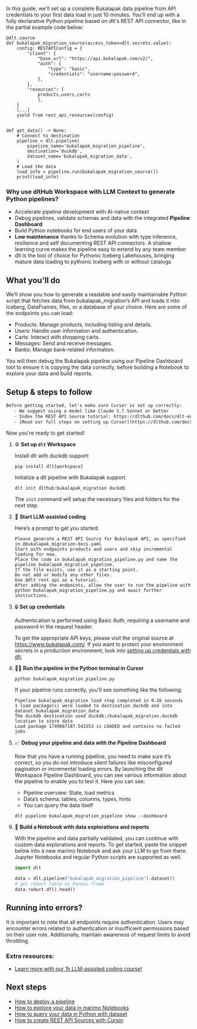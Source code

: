 In this guide, we'll set up a complete Bukalapak data pipeline from API credentials to your first data load in just 10 minutes. You'll end up with a fully declarative Python pipeline based on dlt's REST API connector, like in the partial example code below:

```python-outcome
@dlt.source
def bukalapak_migration_source(access_token=dlt.secrets.value):
    config: RESTAPIConfig = {
        "client": {
            "base_url": "https://api.bukalapak.com/v2/",
            "auth": {
                "type": "basic",
                "credentials": "username:password",
            },
        },
        "resources": [
            products,users,carts
            ],
    }
    [...]
    yield from rest_api_resources(config)


def get_data() -> None:
    # Connect to destination
    pipeline = dlt.pipeline(
        pipeline_name='bukalapak_migration_pipeline',
        destination='duckdb',
        dataset_name='bukalapak_migration_data', 
    )
    # Load the data
    load_info = pipeline.run(bukalapak_migration_source())
    print(load_info) 
```

### Why use dltHub Workspace with LLM Context to generate Python pipelines?

- Accelerate pipeline development with AI-native context
- Debug pipelines, validate schemas and data with the integrated **Pipeline Dashboard**
- Build Python notebooks for end users of your data
- **Low maintenance** thanks to Schema evolution with type inference, resilience and self documenting REST API connectors. A shallow learning curve makes the pipeline easy to extend by any team member
- dlt is the tool of choice for Pythonic Iceberg Lakehouses, bringing mature data loading to pythonic Iceberg with or without catalogs

## What you’ll do

We’ll show you how to generate a readable and easily maintainable Python script that fetches data from bukalapak_migration’s API and loads it into Iceberg, DataFrames, files, or a database of your choice. Here are some of the endpoints you can load:

- Products: Manage products, including listing and details.
- Users: Handle user information and authentication.
- Carts: Interact with shopping carts.
- Messages: Send and receive messages.
- Banks: Manage bank-related information.

You will then debug the Bukalapak pipeline using our Pipeline Dashboard tool to ensure it is copying the data correctly, before building a Notebook to explore your data and build reports.

## Setup & steps to follow

```default
Before getting started, let's make sure Cursor is set up correctly:
   - We suggest using a model like Claude 3.7 Sonnet or better
   - Index the REST API Source tutorial: https://dlthub.com/docs/dlt-ecosystem/verified-sources/rest_api/ and add it to context as **@dlt rest api**
   - [Read our full steps on setting up Cursor](https://dlthub.com/docs/dlt-ecosystem/llm-tooling/cursor-restapi#23-configuring-cursor-with-documentation)
```

Now you're ready to get started!

1. ⚙️ **Set up `dlt` Workspace**
    
    Install dlt with duckdb support:
    ```shell
    pip install dlt[workspace]
    ```

    Initialize a dlt pipeline with Bukalapak support.
    ```shell
    dlt init dlthub:bukalapak_migration duckdb
    ```

    The `init` command will setup the necessary files and folders for the next step.
    
2. 🤠 **Start LLM-assisted coding**
    
    Here’s a prompt to get you started:
    
    ```prompt
    Please generate a REST API Source for Bukalapak API, as specified in @bukalapak_migration-docs.yaml 
    Start with endpoints products and users and skip incremental loading for now. 
    Place the code in bukalapak_migration_pipeline.py and name the pipeline bukalapak_migration_pipeline. 
    If the file exists, use it as a starting point. 
    Do not add or modify any other files. 
    Use @dlt rest api as a tutorial. 
    After adding the endpoints, allow the user to run the pipeline with python bukalapak_migration_pipeline.py and await further instructions.
    ```

    
3. 🔒 **Set up credentials** 
    
    Authentication is performed using Basic Auth, requiring a username and password in the request header.
    
    To get the appropriate API keys, please visit the original source at https://www.bukalapak.com/.
    If you want to protect your environment secrets in a production environment, look into [setting up credentials with dlt](https://dlthub.com/docs/walkthroughs/add_credentials).
    
4. 🏃‍♀️ **Run the pipeline in the Python terminal in Cursor**
    
    ```shell
    python bukalapak_migration_pipeline.py
    ```
    
    If your pipeline runs correctly, you’ll see something like the following:
    
    ```shell
    Pipeline bukalapak_migration load step completed in 0.26 seconds
    1 load package(s) were loaded to destination duckdb and into dataset bukalapak_migration_data
    The duckdb destination used duckdb:/bukalapak_migration.duckdb location to store data
    Load package 1749667187.541553 is LOADED and contains no failed jobs
    ```
    
5. 📈 **Debug your pipeline and data with the Pipeline Dashboard**

    Now that you have a running pipeline, you need to make sure it’s correct, so you do not introduce silent failures like misconfigured pagination or incremental loading errors. By launching the dlt Workspace Pipeline Dashboard, you can see various information about the pipeline to enable you to test it. Here you can see:
    - Pipeline overview: State, load metrics
    - Data’s schema: tables, columns, types, hints
    - You can query the data itself
    
    ```shell
    dlt pipeline bukalapak_migration_pipeline show --dashboard
    ```
    
6. 🐍 **Build a Notebook with data explorations and reports**

    With the pipeline and data partially validated, you can continue with custom data explorations and reports. To get started, paste the snippet below into a new marimo Notebook and ask your LLM to go from there. Jupyter Notebooks and regular Python scripts are supported as well.

    
    ```python
    import dlt

   data = dlt.pipeline("bukalapak_migration_pipeline").dataset()
   # get roduct table as Pandas frame
   data.roduct.df().head()
    ```

## Running into errors?

It is important to note that all endpoints require authentication. Users may encounter errors related to authentication or insufficient permissions based on their user role. Additionally, maintain awareness of request limits to avoid throttling.

### Extra resources:

- [Learn more with our 1h LLM-assisted coding course!](https://www.youtube.com/watch?v=GGid70rnJuM)

## Next steps

- [How to deploy a pipeline](https://dlthub.com/docs/walkthroughs/deploy-a-pipeline)
- [How to explore your data in marimo Notebooks](https://dlthub.com/docs/general-usage/dataset-access/marimo)
- [How to query your data in Python with dataset](https://dlthub.com/docs/general-usage/dataset-access/dataset)
- [How to create REST API Sources with Cursor](https://dlthub.com/docs/dlt-ecosystem/llm-tooling/cursor-restapi)